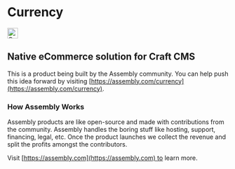 # Currency

<a href="https://assembly.com/currency/bounties?utm_campaign=assemblage&utm_source=currency&utm_medium=repo_badge"><img src="https://asm-badger.herokuapp.com/currency/badges/tasks.svg" height="24px" alt="Open Tasks" /></a>

## Native eCommerce solution for Craft CMS

This is a product being built by the Assembly community. You can help push this idea forward by visiting [https://assembly.com/currency](https://assembly.com/currency).

### How Assembly Works

Assembly products are like open-source and made with contributions from the community. Assembly handles the boring stuff like hosting, support, financing, legal, etc. Once the product launches we collect the revenue and split the profits amongst the contributors.

Visit [https://assembly.com](https://assembly.com) to learn more.
